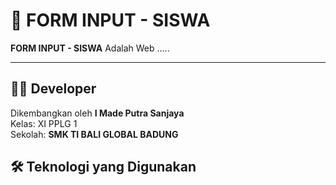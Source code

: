 # 📄 FORM INPUT - SISWA

**FORM INPUT - SISWA** Adalah Web .....

---

## 👨‍💻 Developer

Dikembangkan oleh **I Made Putra Sanjaya**  
Kelas: XI PPLG 1  
Sekolah: **SMK TI BALI GLOBAL BADUNG**


## 🛠 Teknologi yang Digunakan


